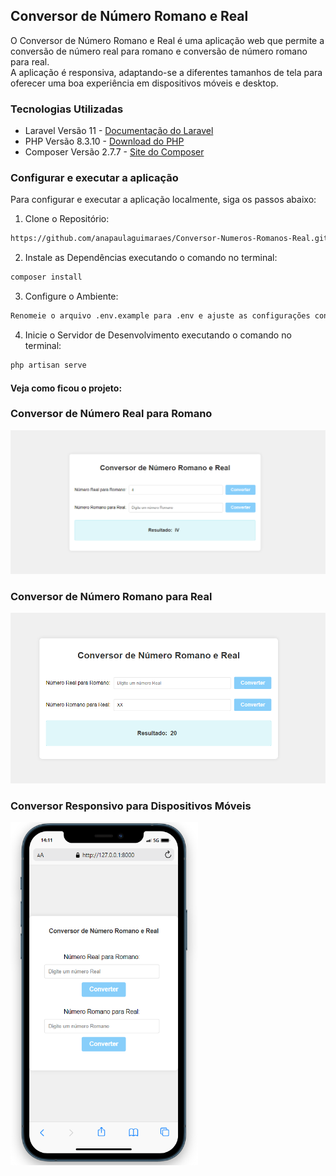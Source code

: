 ## Conversor de Número Romano e Real

O Conversor de Número Romano e Real é uma aplicação web que permite a conversão de número real para romano e conversão de número romano para real.<br>
A aplicação é responsiva, adaptando-se a diferentes tamanhos de tela para oferecer uma boa experiência em dispositivos móveis e desktop.

### Tecnologias Utilizadas

* Laravel Versão 11 - [Documentação do Laravel](https://laravel.com/docs/11.x)
* PHP Versão 8.3.10 - [Download do PHP](https://windows.php.net/download#php-8.3)
* Composer Versão 2.7.7 - [Site do Composer](https://getcomposer.org/)


### Configurar e executar a aplicação

Para configurar e executar a aplicação localmente, siga os passos abaixo:

1. Clone o Repositório: 

```bash
https://github.com/anapaulaguimaraes/Conversor-Numeros-Romanos-Real.git 
```

2. Instale as Dependências executando o comando no terminal: 

```bash 
composer install
```

3. Configure o Ambiente: 
```bash 
Renomeie o arquivo .env.example para .env e ajuste as configurações conforme necessário.
```

4. Inicie o Servidor de Desenvolvimento executando o comando no terminal: 

```bash  
php artisan serve
```

#### Veja como ficou o projeto:


### Conversor de Número Real para Romano

<img src="public/img/ConverteRomano.PNG" alt="Conversor de Número Real para Romano" width="800"/>

### Conversor de Número Romano para Real

<img src="public/img/ConverteReal.PNG" alt="Conversor de Número Romano para Real" width="800"/>

### Conversor Responsivo para Dispositivos Móveis

<img src="public/img/Responsivo.PNG" alt="Design Responsivo para Dispositivos Móveis" width="300"/>